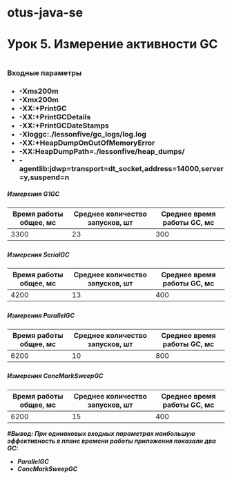# otus-java-se

<h1>Урок 5. Измерение активности GC<h1>

<h3>Входные параметры<h3>

* -Xms200m
* -Xmx200m
* -XX:+PrintGC
* -XX:+PrintGCDetails
* -XX:+PrintGCDateStamps
* -Xloggc:./lessonfive/gc_logs/log.log
* -XX:+HeapDumpOnOutOfMemoryError
* -XX:HeapDumpPath=./lessonfive/heap_dumps/
* -agentlib:jdwp=transport=dt_socket,address=14000,server=y,suspend=n

<h5>Измерения G1GC<h5>
 
| Время работы общее, мс  | Среднее количество запусков, шт | Среднее время работы GC, мс|
| ------------- | ------------- | ------------- |
| 3300 | 23  | 300 | 

<h5>Измерения SerialGC<h5>

| Время работы общее, мс  | Среднее количество запусков, шт | Среднее время работы GC, мс |
| ------------- | ------------- | ------------- |
| 4200 | 13  | 400 | 

<h5>Измерения ParallelGC<h5>

| Время работы общее, мс  | Среднее количество запусков, шт | Среднее время работы GC, мс |
| ------------- | ------------- | ------------- |
| 6200 | 10 | 800 | 

<h5>Измерения ConcMarkSweepGC<h5>

| Время работы общее, мс  | Среднее количество запусков, шт | Среднее время работы GC, мс |
| ------------- | ------------- | ------------- |
| 6200 | 15 | 400 | 

#Вывод:
При одинаковых входных параметрах наибольшую эффективность в плане времени работы приложения показали два GC:
* ParallelGC
* ConcMarkSweepGC